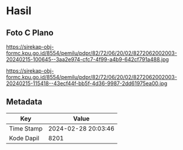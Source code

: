 # Hasil

## Foto C Plano

https://sirekap-obj-formc.kpu.go.id/8554/pemilu/pdpr/82/72/06/20/02/8272062002003-20240215-100645--3aa2e974-cfc7-4f99-a4b9-642cf791a488.jpg

https://sirekap-obj-formc.kpu.go.id/8554/pemilu/pdpr/82/72/06/20/02/8272062002003-20240215-115418--43ecf44f-bb5f-4d36-9987-2dd61975ea00.jpg


## Metadata

| Key        | Value               |
| ---------- | ------------------- |
| Time Stamp | 2024-02-28 20:03:46 |
| Kode Dapil | 8201                |



